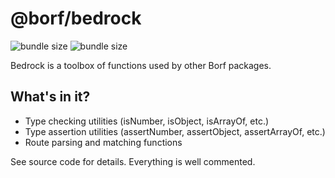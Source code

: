 # @borf/bedrock

![bundle size](https://img.shields.io/bundlephobia/min/@borf/bedrock)
![bundle size](https://img.shields.io/bundlephobia/minzip/@borf/bedrock)

Bedrock is a toolbox of functions used by other Borf packages.

## What's in it?

- Type checking utilities (isNumber, isObject, isArrayOf, etc.)
- Type assertion utilities (assertNumber, assertObject, assertArrayOf, etc.)
- Route parsing and matching functions

See source code for details. Everything is well commented.
